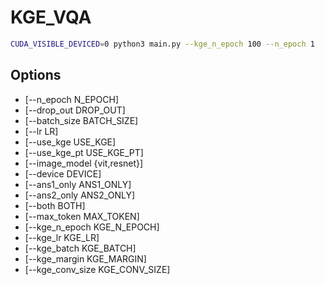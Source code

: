 # KGE_VQA

```bash
CUDA_VISIBLE_DEVICED=0 python3 main.py --kge_n_epoch 100 --n_epoch 1
```

## Options
- [--n_epoch N_EPOCH] 
- [--drop_out DROP_OUT] 
- [--batch_size BATCH_SIZE] 
- [--lr LR] 
- [--use_kge USE_KGE]
- [--use_kge_pt USE_KGE_PT] 
- [--image_model {vit,resnet}] 
- [--device DEVICE] 
- [--ans1_only ANS1_ONLY]
- [--ans2_only ANS2_ONLY] 
- [--both BOTH] 
- [--max_token MAX_TOKEN] 
- [--kge_n_epoch KGE_N_EPOCH]
- [--kge_lr KGE_LR] 
- [--kge_batch KGE_BATCH] 
- [--kge_margin KGE_MARGIN] 
- [--kge_conv_size KGE_CONV_SIZE]

